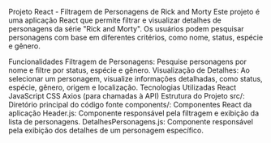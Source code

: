 Projeto React - Filtragem de Personagens de Rick and Morty
Este projeto é uma aplicação React que permite filtrar e visualizar detalhes de personagens da série "Rick and Morty". Os usuários podem pesquisar personagens com base em diferentes critérios, como nome, status, espécie e gênero.

Funcionalidades
Filtragem de Personagens: Pesquise personagens por nome e filtre por status, espécie e gênero.
Visualização de Detalhes: Ao selecionar um personagem, visualize informações detalhadas, como status, espécie, gênero, origem e localização.
Tecnologias Utilizadas
React
JavaScript
CSS
Axios (para chamadas à API)
Estrutura do Projeto
src/: Diretório principal do código fonte
components/: Componentes React da aplicação
Header.js: Componente responsável pela filtragem e exibição da lista de personagens.
DetalhesPersonagens.js: Componente responsável pela exibição dos detalhes de um personagem específico.

